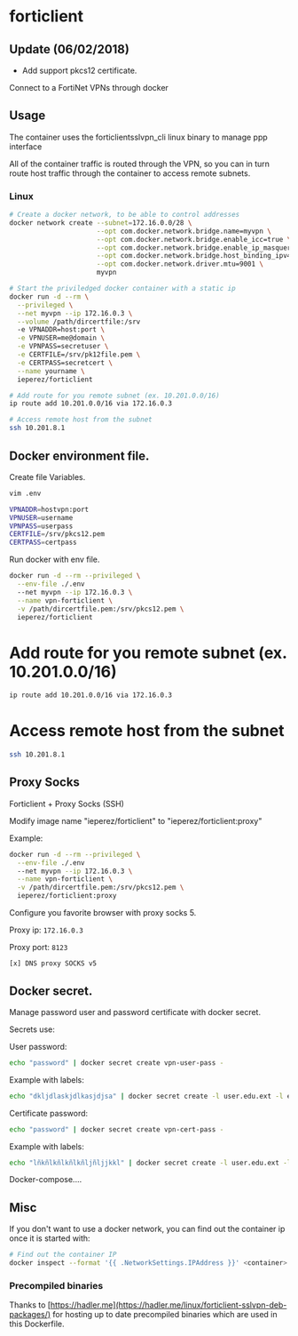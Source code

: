 # forticlient

## Update (06/02/2018)
-   Add support pkcs12 certificate.

Connect to a FortiNet VPNs through docker


## Usage

The container uses the forticlientsslvpn_cli linux binary to manage ppp interface

All of the container traffic is routed through the VPN, so you can in turn route host traffic through the container to access remote subnets.


### Linux

```bash
# Create a docker network, to be able to control addresses
docker network create --subnet=172.16.0.0/28 \
                      --opt com.docker.network.bridge.name=myvpn \
                      --opt com.docker.network.bridge.enable_icc=true \
                      --opt com.docker.network.bridge.enable_ip_masquerade=true \
                      --opt com.docker.network.bridge.host_binding_ipv4=0.0.0.0 \
                      --opt com.docker.network.driver.mtu=9001 \
                      myvpn

# Start the priviledged docker container with a static ip
docker run -d --rm \
  --privileged \
  --net myvpn --ip 172.16.0.3 \
  --volume /path/dircertfile:/srv
  -e VPNADDR=host:port \
  -e VPNUSER=me@domain \
  -e VPNPASS=secretuser \
  -e CERTFILE=/srv/pk12file.pem \
  -e CERTPASS=secretcert \
  --name yourname \
  ieperez/forticlient

# Add route for you remote subnet (ex. 10.201.0.0/16)
ip route add 10.201.0.0/16 via 172.16.0.3

# Access remote host from the subnet
ssh 10.201.8.1
```
## Docker environment file.

Create file Variables.

```bash
vim .env
```
```bash
VPNADDR=hostvpn:port
VPNUSER=username
VPNPASS=userpass
CERTFILE=/srv/pkcs12.pem
CERTPASS=certpass
```

Run docker with env file.

```bash
docker run -d --rm --privileged \
  --env-file ./.env
  --net myvpn --ip 172.16.0.3 \
  --name vpn-forticlient \
  -v /path/dircertfile.pem:/srv/pkcs12.pem \
  ieperez/forticlient
```
# Add route for you remote subnet (ex. 10.201.0.0/16)
```bash
ip route add 10.201.0.0/16 via 172.16.0.3
```
# Access remote host from the subnet
```bash
ssh 10.201.8.1
```

## Proxy Socks

Forticlient + Proxy Socks (SSH)

Modify image name "ieperez/forticlient" to "ieperez/forticlient:proxy"

Example:

```bash
docker run -d --rm --privileged \
  --env-file ./.env
  --net myvpn --ip 172.16.0.3 \
  --name vpn-forticlient \
  -v /path/dircertfile.pem:/srv/pkcs12.pem \
  ieperez/forticlient:proxy
```

Configure you favorite browser with proxy socks 5.

Proxy ip: `172.16.0.3`

Proxy port: `8123`

    [x] DNS proxy SOCKS v5

## Docker secret.

Manage password user and password certificate with docker secret.

Secrets use:

User password:
```bash
echo "password" | docker secret create vpn-user-pass -
```
Example with labels:
```bash
echo "dkljdlaskjdlkasjdjsa" | docker secret create -l user.edu.ext -l education -l forticlient vpn-user-edu-pass -
```

Certificate password:
```bash
echo "password" | docker secret create vpn-cert-pass -
```
Example with labels:
```bash
echo "lñkñlkñlkñlkñljñljjkkl" | docker secret create -l user.edu.ext -l pkcs12 -l education -l forticlient vpn-cert-edu-pass -
```

Docker-compose....

## Misc

If you don't want to use a docker network, you can find out the container ip once it is started with:
```bash
# Find out the container IP
docker inspect --format '{{ .NetworkSettings.IPAddress }}' <container>

```

### Precompiled binaries

Thanks to [https://hadler.me](https://hadler.me/linux/forticlient-sslvpn-deb-packages/) for hosting up to date precompiled binaries which are used in this Dockerfile.
